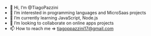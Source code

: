 - 👋 Hi, I’m @TiagoPazzini
- 👀 I’m interested in programming languages and MicroSaas projects
- 🌱 I’m currently learning JavaScript, Node.js
- 💞️ I’m looking to collaborate on online apps projects
- 📫 How to reach me => tiagoppazzini17@gmail.com
